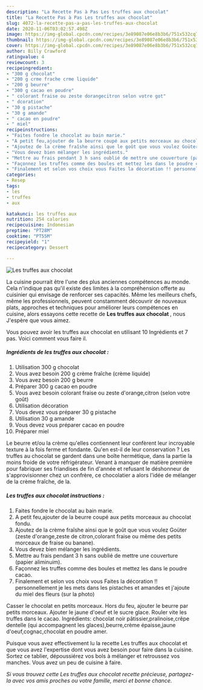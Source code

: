 ```yaml
---
description: "La Recette Pas à Pas Les truffes aux chocolat"
title: "La Recette Pas à Pas Les truffes aux chocolat"
slug: 4072-la-recette-pas-a-pas-les-truffes-aux-chocolat
date: 2020-11-06T03:02:57.498Z
image: https://img-global.cpcdn.com/recipes/3e89087e06e8b3b6/751x532cq70/les-truffes-aux-chocolat-photo-principale-de-la-recette.jpg
thumbnail: https://img-global.cpcdn.com/recipes/3e89087e06e8b3b6/751x532cq70/les-truffes-aux-chocolat-photo-principale-de-la-recette.jpg
cover: https://img-global.cpcdn.com/recipes/3e89087e06e8b3b6/751x532cq70/les-truffes-aux-chocolat-photo-principale-de-la-recette.jpg
author: Billy Crawford
ratingvalue: 4
reviewcount: 3
recipeingredient:
- "300 g chocolat"
- "200 g crme frache crme liquide"
- "200 g beurre"
- "300 g cacao en poudre"
- " colorant fraise ou zeste dorangecitron selon votre got"
- " dcoration"
- "30 g pistache"
- "30 g amande"
- " cacao en poudre"
- " miel"
recipeinstructions:
- "Faites fondre le chocolat au bain marie."
- "A petit feu,ajouter de la beurre coupé aux petits morceaux au chocolat fondu."
- "Ajoutez de la crème fraîshe ainsi que le goût que vous voulez Goüter (zeste d&#39;orange,zeste de citron,colorant fraise ou même des petits morceaux de fraise ou banane)."
- "Vous devez bien mélanger les ingrédients."
- "Mettre au frais pendant 3 h sans oublié de mettre une couverture (papier aliminuim)."
- "Façonnez les truffes comme des boules et mettez les dans le poudre cacao."
- "Finalement et selon vos choix vous Faites la décoration !! personnellement je les mets dans les pistaches et amandes et j&#39;ajoute du miel des fleurs (sur la photo)"
categories:
- Resep
tags:
- les
- truffes
- aux

katakunci: les truffes aux 
nutrition: 254 calories
recipecuisine: Indonesian
preptime: "PT28M"
cooktime: "PT55M"
recipeyield: "1"
recipecategory: Dessert

---
```



![Les truffes aux chocolat](https://img-global.cpcdn.com/recipes/3e89087e06e8b3b6/751x532cq70/les-truffes-aux-chocolat-photo-principale-de-la-recette.jpg)

La cuisine pourrait être l'une des plus anciennes compétences au monde. Cela n'indique pas qu'il existe des limites à la compréhension offerte au cuisinier qui envisage de renforcer ses capacités. Même les meilleurs chefs, même les professionnels, peuvent constamment découvrir de nouveaux plats, approches et techniques pour améliorer leurs compétences en cuisine, alors essayons cette recette de <strong> Les truffes aux chocolat </strong>, nous J'espère que vous aimez.

<!--inarticleads1-->

Vous pouvez avoir les truffes aux chocolat en utilisant 10 Ingrédients et 7 pas. Voici comment vous faire il.

##### Ingrédients de les truffes aux chocolat :

1. Utilisation 300 g chocolat
1. Vous avez besoin 200 g crème fraîche (crème liquide)
1. Vous avez besoin 200 g beurre
1. Préparer 300 g cacao en poudre
1. Vous avez besoin  colorant fraise ou zeste d&#39;orange,citron (selon votre goût)
1. Utilisation  décoration
1. Vous devez vous préparer 30 g pistache
1. Utilisation 30 g amande
1. Vous devez vous préparer  cacao en poudre
1. Préparer  miel


Le beurre et/ou la crème qu&#39;elles contiennent leur confèrent leur incroyable texture à la fois ferme et fondante. Qu&#39;en est-il de leur conservation ? Les truffes au chocolat se gardent dans une boîte hermétique, dans la partie la moins froide de votre réfrigérateur. Venant à manquer de matière première pour fabriquer ses friandises de fin d&#39;année et refusant le déshonneur de s&#39;approvisionner chez un confrère, ce chocolatier a alors l&#39;idée de mélanger de la crème fraîche, de la. 

<!--inarticleads2-->

##### Les truffes aux chocolat instructions :

1. Faites fondre le chocolat au bain marie.
1. A petit feu,ajouter de la beurre coupé aux petits morceaux au chocolat fondu.
1. Ajoutez de la crème fraîshe ainsi que le goût que vous voulez Goüter (zeste d&#39;orange,zeste de citron,colorant fraise ou même des petits morceaux de fraise ou banane).
1. Vous devez bien mélanger les ingrédients.
1. Mettre au frais pendant 3 h sans oublié de mettre une couverture (papier aliminuim).
1. Façonnez les truffes comme des boules et mettez les dans le poudre cacao.
1. Finalement et selon vos choix vous Faites la décoration !! personnellement je les mets dans les pistaches et amandes et j&#39;ajoute du miel des fleurs (sur la photo)


Casser le chocolat en petits morceaux. Hors du feu, ajouter le beurre par petits morceaux. Ajouter le jaune d&#39;oeuf et le sucre glace. Rouler vite les truffes dans le cacao. Ingrédients: chocolat noir pâtissier,pralinoise,crêpe dentelle (qui accompagnent les glaces),beurre,crème épaisse,jaune d&#39;oeuf,cognac,chocolat en poudre amer. 

<!--inarticleads1-->

<p>
Puisque vous avez effectivement lu la recette Les truffes aux chocolat et que vous avez l'expertise dont vous avez besoin pour faire dans la cuisine. Sortez ce tablier, dépoussiérez vos bols à mélanger et retroussez vos manches. Vous avez un peu de cuisine à faire.
</p>

<p>
<i>Si vous trouvez cette Les truffes aux chocolat recette précieuse, partagez-la avec vos amis proches ou votre famille, merci et bonne chance.</i>
</p>
